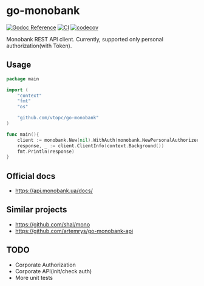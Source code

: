 # go-monobank

[![Godoc Reference][godoc-img]][godoc-url] [![CI][ci-img]][ci-url] [![codecov][codecov-img]][codecov-url]

Monobank REST API client.
Currently, supported only personal authorization(with Token).

## Usage
```go
package main

import (
    "context"
    "fmt"
    "os"

    "github.com/vtopc/go-monobank"
)

func main(){
    client := monobank.New(nil).WithAuth(monobank.NewPersonalAuthorizer(os.Getenv("TOKEN")))
    response, _ := client.ClientInfo(context.Background())
    fmt.Println(response)
}
```

## Official docs
 - https://api.monobank.ua/docs/

## Similar projects
- https://github.com/shal/mono
- https://github.com/artemrys/go-monobank-api

## TODO
- Corporate Authorization
- Corporate API(init/check auth)
- More unit tests

[godoc-img]: https://godoc.org/github.com/vtopc/go-monobank?status.svg
[godoc-url]: https://godoc.org/github.com/vtopc/go-monobank

[ci-img]: https://github.com/vtopc/go-monobank/workflows/ci/badge.svg
[ci-url]: https://github.com/vtopc/go-monobank/actions?query=workflow%3A%22ci%22

[codecov-img]: https://codecov.io/gh/vtopc/go-monobank/branch/master/graph/badge.svg
[codecov-url]: https://codecov.io/gh/vtopc/go-monobank
